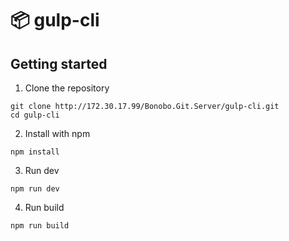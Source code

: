 # 📦 gulp-cli


## Getting started


1. Clone the repository

```
git clone http://172.30.17.99/Bonobo.Git.Server/gulp-cli.git
cd gulp-cli
```

2. Install with npm

```
npm install
```

3. Run dev

```
npm run dev
```

4. Run build

```
npm run build
```
